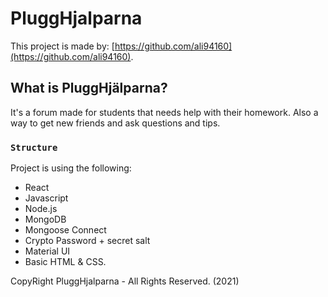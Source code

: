 # PluggHjalparna

This project is made by: [https://github.com/ali94160](https://github.com/ali94160).

## What is PluggHjälparna?
It's a forum made for students that needs help with their homework. Also a way to get new friends and ask questions and tips.

### `Structure`

Project is using the following:
- React
- Javascript
- Node.js
- MongoDB
- Mongoose Connect
- Crypto Password + secret salt
- Material UI
- Basic HTML & CSS.

CopyRight PluggHjalparna - All Rights Reserved. (2021)
